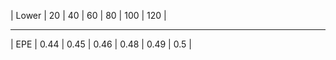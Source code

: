 
| Lower | 20 | 40 | 60 | 80 | 100 | 120 |

-----------------------------------
| EPE   | 0.44 | 0.45 | 0.46 | 0.48 | 0.49 | 0.5 |
